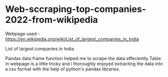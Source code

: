 # Web-sccraping-top-companies-2022-from-wikipedia

Webpage used - https://en.wikipedia.org/wiki/List_of_largest_companies_in_India

List of largest companies in India

Pandas data frame function helped me to scrape the data effeciently 
Table in webpage is a little tricky and i thoroughly enjoyed extracting the data into a csv format with the help of python's pandas libraries.
